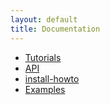 ```yaml
---
layout: default
title: Documentation
---
```


- [Tutorials](tutorials/)
- [API](api.html)
- [install-howto](install-howto.html)
- [Examples](../examples/)
